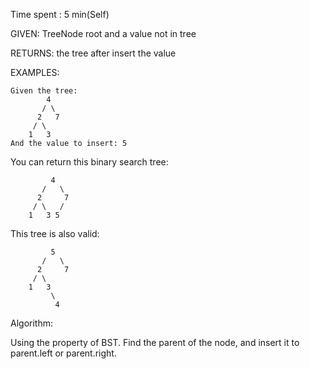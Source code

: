 Time spent :  5 min(Self)

GIVEN: TreeNode root and a value not in tree

RETURNS: the tree after insert the value

EXAMPLES:

```
Given the tree:
        4
       / \
      2   7
     / \
    1   3
And the value to insert: 5
```

You can return this binary search tree:

```
         4
       /   \
      2     7
     / \   /
    1   3 5
```

This tree is also valid:

```
         5
       /   \
      2     7
     / \   
    1   3
         \
          4
```

Algorithm:

Using the property of BST. Find the parent of the node, and insert it to parent.left or parent.right.